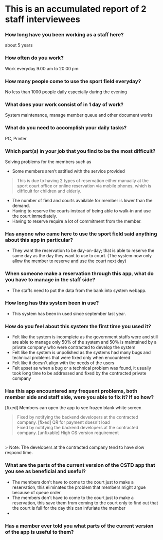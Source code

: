 # This is an accumulated report of 2 staff interviewees

### How long have you been working as a staff here?
about 5 years

### How often do you work?
Work everyday 9.00 am to 20.00 pm

### How many people come to use the sport field everyday?
No less than 1000 people daily especially during the evening

### What does your work consist of in 1 day of work?
System maintenance, manage member queue and other document works

### What do you need to accomplish your daily tasks?
PC, Printer

### Which part(s) in your job that you find to be the most difficult?
Solving problems for the members such as
* Some members aren't satified with the service provided
> This is due to having 2 types of reservation either manually at the sport court office or online reservation via mobile phones, which is difficult for children and elderly. 
* The number of field and courts available for member is lower than the demand.
* Having to reserve the courts instead of being able to walk-in and use the court immediately.
* Having to reserve require a lot of commitment from the member.

### Has anyone who came here to use the sport field said anything about this app in particular?
* They want the reservation to be day-on-day; that is able to reserve the same day as the day they want to use to court. (The system now only allow the member to reserve and use the court next day)

### When someone make a reservation through this app, what do you have to manage in the staff side?
* The staffs need to put the data from the bank into system webapp.

### How long has this system been in use?
* This system has been in used since september last year.

### How do you feel about this system the first time you used it?
* Felt like the system is incomplete as the government staffs were and still are able to manage only 50% of the system and 50% is maintained by a private company who were contracted to develop the system
* Felt like the system is unpolished as the systems had many bugs and technical problems that were fixed only when encountered
* Felt like it doesn't align with the needs of the users
* Felt upset as when a bug or a technical problem was found, it usually took long time to be addressed and fixed by the contracted private company

### Has this app encountered any frequent problems, both member side and staff side, were you able to fix it? If so how?
[fixed] Members can open the app to see frozen blank white screen. <br>
> Fixed by notifying the backend developers at the contracted company.
[fixed] QR for payment doesn't load <br>
> Fixed by notifying the backend developers at the contracted company.
[unfixable] High OS version requirement <br>
<br>
> Note: The developers at the contracted company tend to have slow respond time.

### What are the parts of the current version of the CSTD app that you see as beneficial and useful?
* The members don't have to come to the court just to make a reservation, this eliminates the problem that members might argue because of queue order
* The members don't have to come to the court just to make a reservation, this save them from coming to the court only to find out that the court is full for the day this can infuriate the member
* 

### Has a member ever told you what parts of the current version of the app is useful to them?
